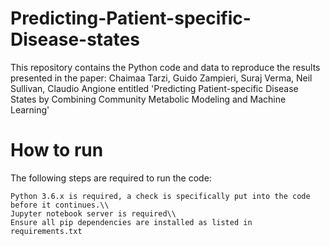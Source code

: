 # Predicting-Patient-specific-Disease-states
This repository contains the Python code and data to reproduce the results presented in the paper: Chaimaa Tarzi, Guido Zampieri, Suraj Verma, Neil Sullivan, Claudio Angione entitled 'Predicting Patient-specific Disease States by Combining Community Metabolic Modeling and Machine Learning'

# How to run

The following steps are required to run the code:

    Python 3.6.x is required, a check is specifically put into the code before it continues.\\
    Jupyter notebook server is required\\
    Ensure all pip dependencies are installed as listed in requirements.txt
    

